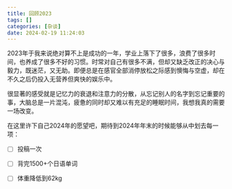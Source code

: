 ```yaml
---
title: 回顾2023
tags: []
categories: [杂谈]
date: 2024-02-19 11:24:03
---
```


2023年于我来说绝对算不上是成功的一年，学业上落下了很多，浪费了很多时间，也养成了很多不好的习惯。时常对自己有很多不满，但却又缺乏改正的决心与毅力，既迷茫，又无助。即便总是在感官全部消停放松之际感到懊悔与空虚，却在不久之后仍投入无营养但爽快的娱乐中。

很显著的感受就是记忆力的衰退和注意力的分散，从忘记别人的名字到忘记重要的事，大脑总是一片混沌，疲惫的同时却又难以有充足的睡眠时间，我想我真的需要一场改变。

在这里许下自己2024年的愿望吧，期待到2024年年末的时候能够从中划去每一项：

- [ ] 投稿一次

- [ ] 背完1500+个日语单词
- [ ] 体重降低到62kg



